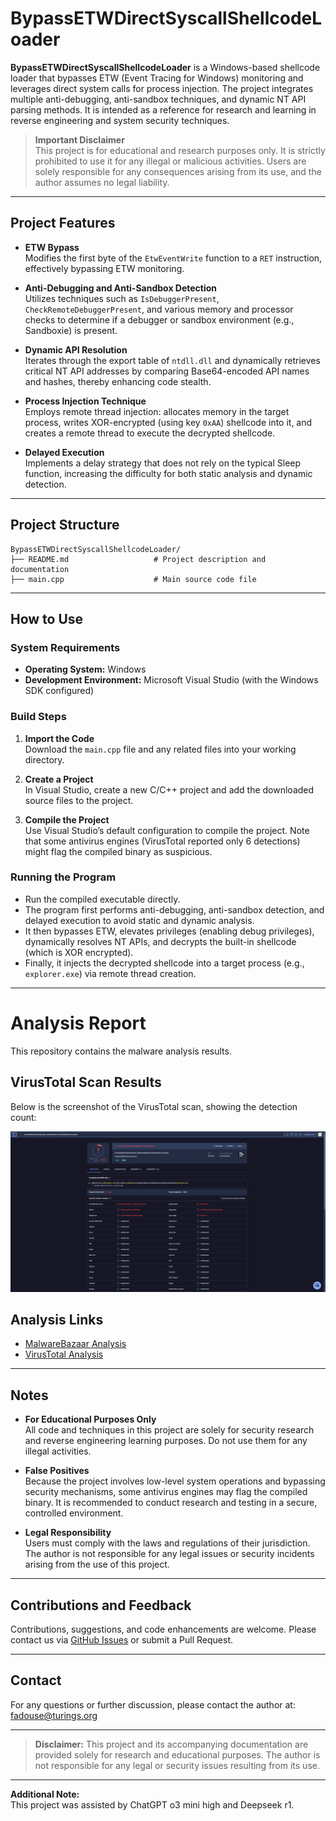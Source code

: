 # BypassETWDirectSyscallShellcodeLoader

**BypassETWDirectSyscallShellcodeLoader** is a Windows-based shellcode loader that bypasses ETW (Event Tracing for Windows) monitoring and leverages direct system calls for process injection. The project integrates multiple anti-debugging, anti-sandbox techniques, and dynamic NT API parsing methods. It is intended as a reference for research and learning in reverse engineering and system security techniques.

> **Important Disclaimer**  
> This project is for educational and research purposes only. It is strictly prohibited to use it for any illegal or malicious activities. Users are solely responsible for any consequences arising from its use, and the author assumes no legal liability.

---

## Project Features

- **ETW Bypass**  
  Modifies the first byte of the `EtwEventWrite` function to a `RET` instruction, effectively bypassing ETW monitoring.

- **Anti-Debugging and Anti-Sandbox Detection**  
  Utilizes techniques such as `IsDebuggerPresent`, `CheckRemoteDebuggerPresent`, and various memory and processor checks to determine if a debugger or sandbox environment (e.g., Sandboxie) is present.

- **Dynamic API Resolution**  
  Iterates through the export table of `ntdll.dll` and dynamically retrieves critical NT API addresses by comparing Base64-encoded API names and hashes, thereby enhancing code stealth.

- **Process Injection Technique**  
  Employs remote thread injection: allocates memory in the target process, writes XOR-encrypted (using key `0xAA`) shellcode into it, and creates a remote thread to execute the decrypted shellcode.

- **Delayed Execution**  
  Implements a delay strategy that does not rely on the typical Sleep function, increasing the difficulty for both static analysis and dynamic detection.

---

## Project Structure

```plaintext
BypassETWDirectSyscallShellcodeLoader/
├── README.md                   # Project description and documentation
├── main.cpp                    # Main source code file
```

---

## How to Use

### System Requirements

- **Operating System:** Windows  
- **Development Environment:** Microsoft Visual Studio (with the Windows SDK configured)

### Build Steps

1. **Import the Code**  
   Download the `main.cpp` file and any related files into your working directory.

2. **Create a Project**  
   In Visual Studio, create a new C/C++ project and add the downloaded source files to the project.

3. **Compile the Project**  
   Use Visual Studio’s default configuration to compile the project. Note that some antivirus engines (VirusTotal reported only 6 detections) might flag the compiled binary as suspicious.

### Running the Program

- Run the compiled executable directly.  
- The program first performs anti-debugging, anti-sandbox detection, and delayed execution to avoid static and dynamic analysis.  
- It then bypasses ETW, elevates privileges (enabling debug privileges), dynamically resolves NT APIs, and decrypts the built-in shellcode (which is XOR encrypted).  
- Finally, it injects the decrypted shellcode into a target process (e.g., `explorer.exe`) via remote thread creation.

---

# Analysis Report

This repository contains the malware analysis results.

## VirusTotal Scan Results

Below is the screenshot of the VirusTotal scan, showing the detection count:

![VirusTotal Scan Result](2025-02-06_18-01-05.png)

## Analysis Links

- [MalwareBazaar Analysis](https://bazaar.abuse.ch/sample/3c220b93f4fe03e48e788514be11404b20ef6587391e190ed615fdd11a29e340)
- [VirusTotal Analysis](https://www.virustotal.com/gui/file/3c220b93f4fe03e48e788514be11404b20ef6587391e190ed615fdd11a29e340)
  
---

## Notes

- **For Educational Purposes Only**  
  All code and techniques in this project are solely for security research and reverse engineering learning purposes. Do not use them for any illegal activities.

- **False Positives**  
  Because the project involves low-level system operations and bypassing security mechanisms, some antivirus engines may flag the compiled binary. It is recommended to conduct research and testing in a secure, controlled environment.

- **Legal Responsibility**  
  Users must comply with the laws and regulations of their jurisdiction. The author is not responsible for any legal issues or security incidents arising from the use of this project.

---

## Contributions and Feedback

Contributions, suggestions, and code enhancements are welcome. Please contact us via [GitHub Issues](https://github.com/Fadouse/BypassETWDirectSyscallShellcodeLoader/issues) or submit a Pull Request.

---

## Contact

For any questions or further discussion, please contact the author at: [fadouse@turings.org](mailto:fadouse@turings.org)

---

> **Disclaimer:** This project and its accompanying documentation are provided solely for research and educational purposes. The author is not responsible for any legal or security issues resulting from its use.

---

**Additional Note:**  
This project was assisted by ChatGPT o3 mini high and Deepseek r1.
